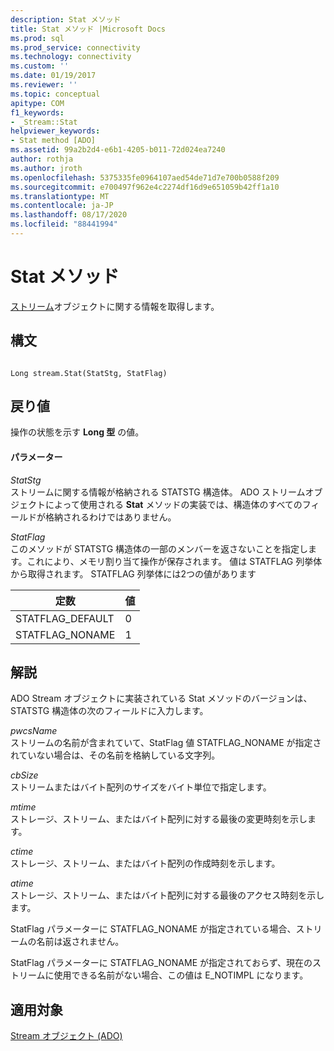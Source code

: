 ```yaml
---
description: Stat メソッド
title: Stat メソッド |Microsoft Docs
ms.prod: sql
ms.prod_service: connectivity
ms.technology: connectivity
ms.custom: ''
ms.date: 01/19/2017
ms.reviewer: ''
ms.topic: conceptual
apitype: COM
f1_keywords:
- _Stream::Stat
helpviewer_keywords:
- Stat method [ADO]
ms.assetid: 99a2b2d4-e6b1-4205-b011-72d024ea7240
author: rothja
ms.author: jroth
ms.openlocfilehash: 5375335fe0964107aed54de71d7e700b0588f209
ms.sourcegitcommit: e700497f962e4c2274df16d9e651059b42ff1a10
ms.translationtype: MT
ms.contentlocale: ja-JP
ms.lasthandoff: 08/17/2020
ms.locfileid: "88441994"
---
```

# <a name="stat-method"></a>Stat メソッド
[ストリーム](../../../ado/reference/ado-api/stream-object-ado.md)オブジェクトに関する情報を取得します。  
  
## <a name="syntax"></a>構文  
  
```  
  
Long stream.Stat(StatStg, StatFlag)  
```  
  
## <a name="return-value"></a>戻り値  
 操作の状態を示す **Long 型** の値。  
  
#### <a name="parameters"></a>パラメーター  
 *StatStg*  
 ストリームに関する情報が格納される STATSTG 構造体。 ADO ストリームオブジェクトによって使用される **Stat** メソッドの実装では、構造体のすべてのフィールドが格納されるわけではありません。  
  
 *StatFlag*  
 このメソッドが STATSTG 構造体の一部のメンバーを返さないことを指定します。これにより、メモリ割り当て操作が保存されます。 値は STATFLAG 列挙体から取得されます。 STATFLAG 列挙体には2つの値があります  
  
|定数|値|  
|--------------|-----------|  
|STATFLAG_DEFAULT|0|  
|STATFLAG_NONAME|1|  
  
## <a name="remarks"></a>解説  
 ADO Stream オブジェクトに実装されている Stat メソッドのバージョンは、STATSTG 構造体の次のフィールドに入力します。  
  
 *pwcsName*  
 ストリームの名前が含まれていて、StatFlag 値 STATFLAG_NONAME が指定されていない場合は、その名前を格納している文字列。  
  
 *cbSize*  
 ストリームまたはバイト配列のサイズをバイト単位で指定します。  
  
 *mtime*  
 ストレージ、ストリーム、またはバイト配列に対する最後の変更時刻を示します。  
  
 *ctime*  
 ストレージ、ストリーム、またはバイト配列の作成時刻を示します。  
  
 *atime*  
 ストレージ、ストリーム、またはバイト配列に対する最後のアクセス時刻を示します。  
  
 StatFlag パラメーターに STATFLAG_NONAME が指定されている場合、ストリームの名前は返されません。  
  
 StatFlag パラメーターに STATFLAG_NONAME が指定されておらず、現在のストリームに使用できる名前がない場合、この値は E_NOTIMPL になります。  
  
## <a name="applies-to"></a>適用対象  
 [Stream オブジェクト (ADO)](../../../ado/reference/ado-api/stream-object-ado.md)

